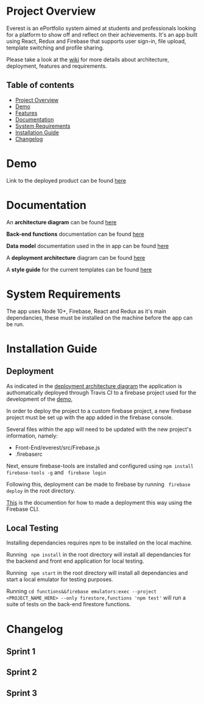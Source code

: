# Project Overview
Everest is an ePortfolio system aimed at students and professionals looking for a platform to show off and reflect on their achievements.
It's an app built using React, Redux and Firebase that supports user sign-in, file upload, template switching and profile sharing. 

Please take a look at the [wiki](https://github.com/stavyadatta/ePortfolio/wiki) for more details about architecture, deployment, features and requirements. 

## Table of contents
* [Project Overview](#project-overview)
* [Demo](#demo)
* [Features](#features)
* [Documentation](#documentation) 
* [System Requirements](#system-requirements)
* [Installation Guide](#installation-guide)
* [Changelog](*Changelog)

# Demo
Link to the deployed product can be found [here](https://impressive-hall-288310.web.app/)

# Documentation
An **architecture diagram** can be found [here](Documentation/EverestArchitecture.png)

**Back-end functions** documentation can be found [here](https://github.com/stavyadatta/ePortfolio/wiki/Deployment-Architecturef)

**Data model** documentation used in the in app can be found [here](Documentation/DataModel.pdf)

A **deployment architecture** diagram can be found [here](https://github.com/stavyadatta/ePortfolio/wiki/Deployment-Architecture)

A **style guide** for the current templates can be found [here](Documentation/StyleGuide.pdf)

# System Requirements
The app uses Node 10+, Firebase, React and Redux as it's main dependancies, these must be installed on the machine before the app can be run.



# Installation Guide
## Deployment
As indicated in the [deployment architecture diagram](Documentation/DeploymentArchitecture.png) the application is authomatically deployed through Travis CI to a firebase project used for the development of the [demo](#demo), 

In order to deploy the project to a custom firebase project, a new firebase project must be set up with the app added in the firebase console. 

Several files within the app will need to be updated with the new project's information, namely:
* Front-End/everest/src/Firebase.js
* .firebaserc

Next, ensure firebase-tools are installed and configured using ``` npm install firebase-tools -g ``` and ``` firebase login```

Following this, deployment can be made to firebase by running ``` firebase deploy``` in the root directory.

[This](https://firebase.google.com/docs/cli) is the documention for how to made a deployment this way using the Firebase CLI.


## Local Testing
Installing dependancies requires npm to be installed on the local machine. 

Running ``` npm install``` in the root directory will install all dependancies for the backend and front end application for local testing.

Running ``` npm start``` in the root directory will install all dependancies and start a local emulator for testing purposes.

Running ``` cd functions&&firebase emulators:exec --project <PROJECT_NAME_HERE> --only firestore,functions 'npm test' ``` will run a suite of tests on the back-end firestore functions.

# Changelog
## Sprint 1
## Sprint 2
## Sprint 3
